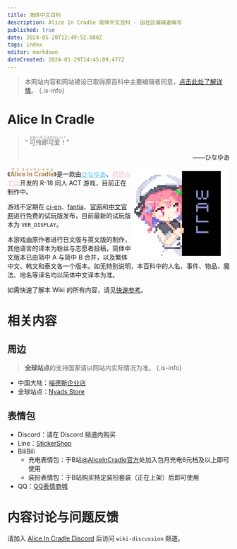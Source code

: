 ```yaml
---
title: 简体中文百科
description: Alice In Cradle 简体中文百科 - 由社区编辑者编写
published: true
date: 2024-05-20T12:49:52.080Z
tags: index
editor: markdown
dateCreated: 2024-01-29T14:45:09.477Z
---
```


<!-- 此页用于引用的图片/链接 -->
[fantia]: https://fantia.jp/fanclubs/24531
[ci-en]: https://ci-en.dlsite.com/creator/12611
[官网]: https://get.aliceincradle.dev
[中文官网]: https://cn.aliceincradle.dev

> 本网站内容和网站建设已取得原百科中主要编辑者同意，[点击此处了解详情](https://t.bilibili.com/847892334568800257)。
{.is-info}

# Alice In Cradle
 
> “ <ruby>可怜即可爱！<rt>かわいそうはかわいい！</rt></ruby>”<p style="text-align: right;">**——ひなゆあ**</p>

<img style="float: right;" src="/assets/global/hello.png"/>《**<ruby style="color: #b47f4d;">Alice<rt>アリス</rt>&nbsp;In<rt>イン</rt>&nbsp;Cradle<rt>クレイドル</rt></ruby>**》是一款由<a href="https://twitter.com/hinayua_r18" target="_blank" style="color: #56bcf9;" lang="ja">ひなゆあ</a>、<a href="https://twitter.com/HashinoMizuha" target="_blank" style="color: #f6c5cb;" lang="ja">橋野みずは</a>开发的 R-18 同人 ACT 游戏，目前正在制作中。

游戏不定期在 [ci-en]、[fantia]、[官网]和[中文官网]进行免费的试玩版发布，目前最新的试玩版本为 <code id="aic_zip_verdis_global">VER_DISPLAY</code>。

本游戏由原作者进行日文版与英文版的制作，其他语言的译本为粉丝与志愿者投稿，简体中文版本已由简中 A 与简中 B 合并，以及繁体中文、韩文和泰文各一个版本。如无特别说明，本百科中的人名、事件、物品、魔法、地名等译名均以简体中文译本为准。

如需快速了解本 Wiki 的所有内容，请见[快速参考](/zh/nav)。

# 相关内容
## 周边
> **全球站点**的支持国家请以网站内实际情况为准。
{.is-info}
- 中国大陆：[喵德斯企业店](https://store.nyads.cn)
- 全球站点：[Nyads Store](https://nyads.net/collections/aliceincradle)
## 表情包
- Discord：请在 Discord 频道内购买
- Line：[StickerShop](https://store.line.me/stickershop/product/25649586)
- BiliBili
  - 充电表情包：于B站[@AliceInCradle官方](https://space.bilibili.com/3493078251866300)处加入包月充电6元档及以上即可使用
  - 装扮表情包：于B站购买特定装扮套装（正在上架）后即可使用
- QQ：[QQ表情商城](https://zb.vip.qq.com/hybrid/emoticonmall/detail?id=238796)
# 内容讨论与问题反馈
请加入 [Alice In Cradle Discord](https://discord.gg/aliceincradle) 后访问 `wiki-discussion` 频道。